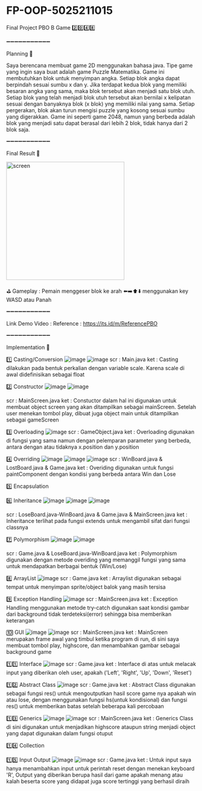 # FP-OOP-5025211015
Final Project PBO B
Game 2️⃣0️⃣4️⃣8️⃣

➖➖➖➖➖➖➖➖➖➖➖

Planning 🔽
 
Saya berencana membuat game 2D menggunakan bahasa java. Tipe game yang ingin saya buat adalah game Puzzle Matematika. Game ini membutuhkan blok untuk menyimpan angka. Setiap blok angka dapat berpindah sesuai sumbu x dan y. Jika terdapat kedua blok yang memiliki besaran angka yang sama, maka blok tersebut akan menjadi satu blok utuh. Setiap blok yang telah menjadi blok utuh tersebut akan bernilai x kelipatan sesuai dengan banyaknya blok (x blok) yng memiliki nilai yang sama. Setiap pergerakan, blok akan turun mengisi puzzle yang kosong sesuai sumbu yang digerakkan. Game ini seperti game 2048, namun yang berbeda adalah blok yang menjadi satu dapat berasal dari lebih 2 blok, tidak hanya dari 2 blok saja.
 
➖➖➖➖➖➖➖➖➖➖➖
 
Final Result 🔽

 
<img width="313" alt="screen" src="https://user-images.githubusercontent.com/114115721/207231453-933aa7bf-ebd7-437e-b1f3-6083e575c9dd.png">

⛳ Gameplay : Pemain menggeser blok ke arah ⬅️➡️⬆️⬇️ menggunakan key WASD atau Panah

➖➖➖➖➖➖➖➖➖➖➖

Link Demo Video :
Reference       : https://its.id/m/ReferencePBO
 
➖➖➖➖➖➖➖➖➖➖➖

Implementation 🔽

1️⃣ Casting/Conversion
![image](https://user-images.githubusercontent.com/114115721/207232676-6576b254-8708-4157-8a24-ac476c97ee54.png)
![image](https://user-images.githubusercontent.com/114115721/207232884-4d9e7c52-53fc-4c99-b3cf-26ed88d587a7.png)
scr : Main.java
ket : Casting dilakukan pada bentuk perkalian dengan variable scale. Karena scale di awal didefinisikan sebagai float
 
2️⃣ Constructor
![image](https://user-images.githubusercontent.com/114115721/207237959-44ac7dc6-bf4c-4bb1-bdbf-d405c25422a6.png)
![image](https://user-images.githubusercontent.com/114115721/207238017-56348cb7-e5aa-404d-91db-52414c9e1343.png)

scr : MainScreen.java
ket : Constuctor dalam hal ini digunakan untuk membuat object screen yang akan ditampilkan sebagai mainScreen. Setelah user menekan tombol play, dibuat juga object main untuk ditampilkan sebagai gameScreen

3️⃣ Overloading
![image](https://user-images.githubusercontent.com/114115721/207233798-7806d333-711d-4b9b-afcf-1ed22f4a5b1e.png)
scr : GameObject.java
ket : Overloading digunakan di fungsi yang sama namun dengan pelemparan parameter yang berbeda, antara dengan atau tidaknya x.position dan y.position

4️⃣ Overriding
 ![image](https://user-images.githubusercontent.com/114115721/207233305-ac45477b-5f42-4647-b3c1-f764415a7f47.png)
![image](https://user-images.githubusercontent.com/114115721/207233359-6d40af57-8b28-4648-8cd8-1c0bf6a9a9e5.png)
![image](https://user-images.githubusercontent.com/114115721/207233534-f9196b10-1b8e-4079-8402-47ec2f52d0ae.png)
scr : WinBoard.java & LostBoard.java & Game.java
ket : Overiding digunakan untuk fungsi paintComponent dengan kondisi yang berbeda antara Win dan Lose


5️⃣ Encapsulation


6️⃣ Inheritance
![image](https://user-images.githubusercontent.com/114115721/207234231-613f07ff-5ce7-4620-9c66-165ed3df1504.png)
![image](https://user-images.githubusercontent.com/114115721/207234286-549df800-4442-439b-977b-6af30dd25490.png)
![image](https://user-images.githubusercontent.com/114115721/207234523-5762f8be-4d24-442f-a5b5-bfbacd24238d.png)

scr : LoseBoard.java-WinBoard.java & Game.java & MainScreen.java
ket : Inheritance terlihat pada fungsi extends untuk mengambil sifat dari fungsi classnya

7️⃣ Polymorphism
![image](https://user-images.githubusercontent.com/114115721/207234629-f57ad8c6-030a-470c-9479-0fbc4ea979bd.png)
![image](https://user-images.githubusercontent.com/114115721/207234839-360a653d-8b49-4918-a3b6-ceec4238fa7d.png)

scr : Game.java & LoseBoard.java-WinBoard.java
ket : Polymorphism digunakan dengan metode overiding yang memanggil fungsi yang sama untuk mendapatkan berbagai bentuk (Win/Lose)

8️⃣ ArrayList
![image](https://user-images.githubusercontent.com/114115721/207234936-77fda2ca-df20-40de-b1f7-691a5e29844a.png)
scr : Game.java
ket : Arraylist digunakan sebagai tempat untuk menyimpan sprite/object balok yang masih tersisa

9️⃣ Exception Handling
![image](https://user-images.githubusercontent.com/114115721/207235110-8f0296a1-fc6d-4df1-8e02-f48bafd76b6a.png)
scr : MainScreen.java
ket : Exception Handling menggunakan metode try-catch digunakan saat kondisi gambar dari background tidak terdeteksi(error) sehingga bisa memberikan keterangan

🔟 GUI
![image](https://user-images.githubusercontent.com/114115721/207236796-5c80d0cf-6e2b-4722-9ed9-88efa0e7a953.png)
![image](https://user-images.githubusercontent.com/114115721/207236836-598d1be0-c0bf-4a0a-9b66-2876107da88b.png)
scr : MainScreen.java
ket : MainScreen merupakan frame awal yang timbul ketika program di run, di sini saya membuat tombol play, highscore, dan menambahkan gambar sebagai background game

1️⃣1️⃣ Interface
![image](https://user-images.githubusercontent.com/114115721/207237332-1faf9b15-d591-4888-b1ee-18a4cfc7dbab.png)
scr : Game.java
ket : Interface di atas untuk melacak input yang diberikan oleh user, apakah ('Left', 'Right', 'Up', 'Down', 'Reset')

1️⃣2️⃣ Abstract Class
![image](https://user-images.githubusercontent.com/114115721/207235295-518ecdd7-cfd2-4321-91a8-904bc4d31b25.png)
scr : Game.java
ket : Abstract Class digunakan sebagai fungsi res() untuk mengoutputkan hasil score game nya apakah win atau lose, dengan menggunakan fungsi hs(untuk kondisional) dan fungsi res() untuk memberikan batas setelah beberapa kali percobaan

1️⃣3️⃣ Generics
![image](https://user-images.githubusercontent.com/114115721/207235599-c8f493e5-9ace-485f-92d9-fc11eca06b1f.png)
![image](https://user-images.githubusercontent.com/114115721/207235777-0393f7db-4db7-45a2-b6e4-9efa0ee1a087.png)
scr : MainScreen.java
ket : Generics Class di sini digunakan untuk menjadikan highscore ataupun string menjadi object yang dapat digunakan dalam fungsi otuput

1️⃣4️⃣ Collection 


1️⃣5️⃣ Input Output 
![image](https://user-images.githubusercontent.com/114115721/207236157-cb52ac68-91c7-4c4a-b8c7-42f4806c175b.png)
![image](https://user-images.githubusercontent.com/114115721/207236241-1f10fecd-00c0-4b9e-8add-2fb2d8843431.png)
scr : Game.java
ket : Untuk input saya hanya menambahkan input untuk perintah reset dengan menekan keyboard 'R', Output yang diberikan berupa hasil dari game apakah menang atau kalah beserta score yang didapat juga score tertinggi yang berhasil diraih
